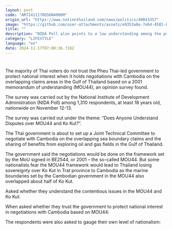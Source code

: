 ```yaml
---
layout: post
code: "ART2411170656N4086M"
origin_url: "https://www.nationthailand.com/news/politics/40043357"
image: "https://github.com/user-attachments/assets/e9353a8e-7eb4-4581-89a9-b721e1eeda7c"
title: ""
description: "NIDA Poll also points to a low understanding among the public on the key issues with Cambodia"
category: "LIFESTYLE"
language: "en"
date: 2024-11-17T07:00:36.718Z
---
```


# 









The majority of Thai voters do not trust the Pheu Thai-led government to protect national interest when it holds negotiations with Cambodia on the overlapping claims areas in the Gulf of Thailand based on a 2001 memorandum of understanding (MOU44), an opinion survey found.

The survey was carried out by the National Institute of Development Administration (NIDA Poll) among 1,310 respondents, at least 18 years old, nationwide on November 12-13.

The survey was carried out under the theme: “Does Anyone Understand Disputes over MOU44 and Ko Kut?”.

The Thai government is about to set up a Joint Technical Committee to negotiate with Cambodia on the overlapping sea boundary claims and the sharing of benefits from exploring oil and gas fields in the Gulf of Thailand.

The government said the negotiations would be done on the framework set by the MoU signed in BE2544, or 2001 – the so-called MOU44. But some nationalists fear the MOU44 framework would lead to Thailand losing sovereignty over Ko Kut in Trat province to Cambodia as the marine boundaries set by the Cambodian government in the MOU44 also overlapped about half of Ko Kut.

Asked whether they understand the contentious issues in the MOU44 and Ko Kut:

When asked whether they trust the government to protect national interest in negotiations with Cambodia based on MOU44:

The respondents were also asked to gauge their own level of nationalism: